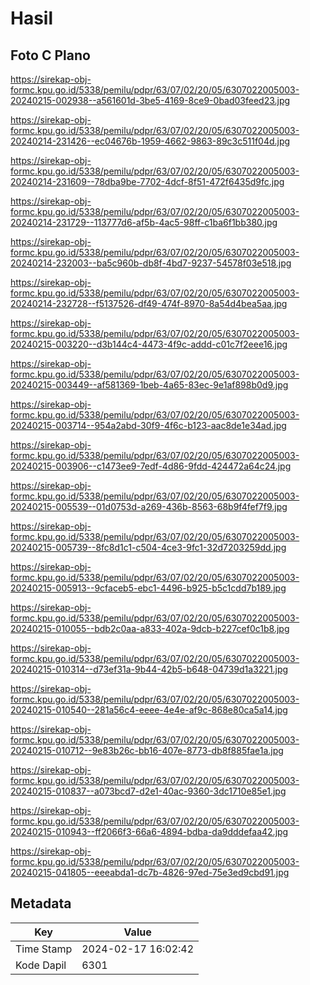 # Hasil

## Foto C Plano

https://sirekap-obj-formc.kpu.go.id/5338/pemilu/pdpr/63/07/02/20/05/6307022005003-20240215-002938--a561601d-3be5-4169-8ce9-0bad03feed23.jpg

https://sirekap-obj-formc.kpu.go.id/5338/pemilu/pdpr/63/07/02/20/05/6307022005003-20240214-231426--ec04676b-1959-4662-9863-89c3c511f04d.jpg

https://sirekap-obj-formc.kpu.go.id/5338/pemilu/pdpr/63/07/02/20/05/6307022005003-20240214-231609--78dba9be-7702-4dcf-8f51-472f6435d9fc.jpg

https://sirekap-obj-formc.kpu.go.id/5338/pemilu/pdpr/63/07/02/20/05/6307022005003-20240214-231729--113777d6-af5b-4ac5-98ff-c1ba6f1bb380.jpg

https://sirekap-obj-formc.kpu.go.id/5338/pemilu/pdpr/63/07/02/20/05/6307022005003-20240214-232003--ba5c960b-db8f-4bd7-9237-54578f03e518.jpg

https://sirekap-obj-formc.kpu.go.id/5338/pemilu/pdpr/63/07/02/20/05/6307022005003-20240214-232728--f5137526-df49-474f-8970-8a54d4bea5aa.jpg

https://sirekap-obj-formc.kpu.go.id/5338/pemilu/pdpr/63/07/02/20/05/6307022005003-20240215-003220--d3b144c4-4473-4f9c-addd-c01c7f2eee16.jpg

https://sirekap-obj-formc.kpu.go.id/5338/pemilu/pdpr/63/07/02/20/05/6307022005003-20240215-003449--af581369-1beb-4a65-83ec-9e1af898b0d9.jpg

https://sirekap-obj-formc.kpu.go.id/5338/pemilu/pdpr/63/07/02/20/05/6307022005003-20240215-003714--954a2abd-30f9-4f6c-b123-aac8de1e34ad.jpg

https://sirekap-obj-formc.kpu.go.id/5338/pemilu/pdpr/63/07/02/20/05/6307022005003-20240215-003906--c1473ee9-7edf-4d86-9fdd-424472a64c24.jpg

https://sirekap-obj-formc.kpu.go.id/5338/pemilu/pdpr/63/07/02/20/05/6307022005003-20240215-005539--01d0753d-a269-436b-8563-68b9f4fef7f9.jpg

https://sirekap-obj-formc.kpu.go.id/5338/pemilu/pdpr/63/07/02/20/05/6307022005003-20240215-005739--8fc8d1c1-c504-4ce3-9fc1-32d7203259dd.jpg

https://sirekap-obj-formc.kpu.go.id/5338/pemilu/pdpr/63/07/02/20/05/6307022005003-20240215-005913--9cfaceb5-ebc1-4496-b925-b5c1cdd7b189.jpg

https://sirekap-obj-formc.kpu.go.id/5338/pemilu/pdpr/63/07/02/20/05/6307022005003-20240215-010055--bdb2c0aa-a833-402a-9dcb-b227cef0c1b8.jpg

https://sirekap-obj-formc.kpu.go.id/5338/pemilu/pdpr/63/07/02/20/05/6307022005003-20240215-010314--d73ef31a-9b44-42b5-b648-04739d1a3221.jpg

https://sirekap-obj-formc.kpu.go.id/5338/pemilu/pdpr/63/07/02/20/05/6307022005003-20240215-010540--281a56c4-eeee-4e4e-af9c-868e80ca5a14.jpg

https://sirekap-obj-formc.kpu.go.id/5338/pemilu/pdpr/63/07/02/20/05/6307022005003-20240215-010712--9e83b26c-bb16-407e-8773-db8f885fae1a.jpg

https://sirekap-obj-formc.kpu.go.id/5338/pemilu/pdpr/63/07/02/20/05/6307022005003-20240215-010837--a073bcd7-d2e1-40ac-9360-3dc1710e85e1.jpg

https://sirekap-obj-formc.kpu.go.id/5338/pemilu/pdpr/63/07/02/20/05/6307022005003-20240215-010943--ff2066f3-66a6-4894-bdba-da9dddefaa42.jpg

https://sirekap-obj-formc.kpu.go.id/5338/pemilu/pdpr/63/07/02/20/05/6307022005003-20240215-041805--eeeabda1-dc7b-4826-97ed-75e3ed9cbd91.jpg


## Metadata

| Key        | Value               |
| ---------- | ------------------- |
| Time Stamp | 2024-02-17 16:02:42 |
| Kode Dapil | 6301                |



